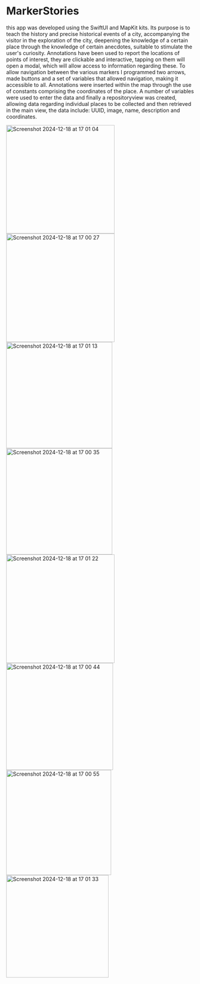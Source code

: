 # MarkerStories
this app was developed using the SwiftUI and MapKit kits. Its purpose is to teach the history and precise historical events of a city, accompanying the visitor in the exploration of the city, deepening the knowledge of a certain place through the knowledge of certain anecdotes, suitable to stimulate the user's curiosity. Annotations have been used to report the locations of points of interest, they are clickable and interactive, tapping on them will open a modal, which will allow access to information regarding these.  To allow navigation between the various markers I programmed two arrows, made buttons and a set of variables that allowed navigation, making it accessible to all. Annotations were inserted within the map through the use of constants comprising the coordinates of the place. A number of variables were used to enter the data and finally a repositoryview was created, allowing data regarding individual places to be collected and then retrieved in the main view, the data include: UUID, image, name, description and coordinates.

<img width="290" alt="Screenshot 2024-12-18 at 17 01 04" src="https://github.com/user-attachments/assets/88cc6bfd-d17a-48e2-8ee5-31c035965d7e" />
<img width="290" alt="Screenshot 2024-12-18 at 17 00 27" src="https://github.com/user-attachments/assets/c5db9c85-1785-462c-ad92-2173ff46892b" />
<img width="284" alt="Screenshot 2024-12-18 at 17 01 13" src="https://github.com/user-attachments/assets/26f938d5-4d69-442a-bf7b-04b36f1d9a6e" />
<img width="284" alt="Screenshot 2024-12-18 at 17 00 35" src="https://github.com/user-attachments/assets/1837a09a-53e2-489d-8b53-65d00adee179" />
<img width="290" alt="Screenshot 2024-12-18 at 17 01 22" src="https://github.com/user-attachments/assets/8db106e5-06e9-4025-99ad-f5d78d68dd6f" />
<img width="286" alt="Screenshot 2024-12-18 at 17 00 44" src="https://github.com/user-attachments/assets/e97e3adc-91cf-4f17-b769-6cbf1391fc76" />
<img width="281" alt="Screenshot 2024-12-18 at 17 00 55" src="https://github.com/user-attachments/assets/0ee9b4c3-2876-4eae-a432-cd6f341657cb" />
<img width="274" alt="Screenshot 2024-12-18 at 17 01 33" src="https://github.com/user-attachments/assets/66905389-6887-400e-a98c-21b8760bd6e2" />
